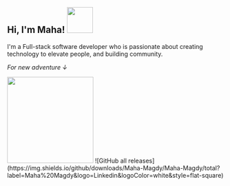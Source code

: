 <h2> Hi, I'm Maha! <img src="https://media.giphy.com/media/L45F5mvj5XVzdcL0VV/source.gif" width="60"></h2>
<p>I'm a Full-stack software developer who is passionate about creating technology to elevate people, and building community.</p>
<p><em>For new adventure ↓</em></p>
<img src="https://media.giphy.com/media/1UVyaO2J8igBuNTe3h/source.gif" width="200">
![GitHub all releases](https://img.shields.io/github/downloads/Maha-Magdy/Maha-Magdy/total?label=Maha%20Magdy&logo=Linkedin&logoColor=white&style=flat-square)

<!--
**Maha-Magdy/Maha-Magdy** is a ✨ _special_ ✨ repository because its `README.md` (this file) appears on your GitHub profile.

Here are some ideas to get you started:

- 🔭 I’m currently working on ...
- 🌱 I’m currently learning ...
- 👯 I’m looking to collaborate on ...
- 🤔 I’m looking for help with ...
- 💬 Ask me about ...
- 📫 How to reach me: ...
- 😄 Pronouns: ...
- ⚡ Fun fact: ...
-->
